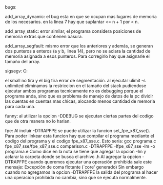 bugs:

add_array_dynamic:
el bug esta en que se ocupan mas lugares de memoria de los necesarios.
en la linea 7 hay que suplantar <= n + 1 por < n.

add_array_static:
error similar, el programa considera posiciones de memoria extras que contienen basura.

add_array_segfault:
mismo error que los anteriores
y además, se generan dos punteros a enteros (a y b, linea 14), pero no se aclara la cantidad de memoria asignada a esos punteros. Para corregirlo hay que asignarle el tamaño del array.

sigsegv:
C:

el small no tira y el big tira error de segmentación.
al ejecutar ulimit -s unlimited eliminamos la restriccion en el tamaño del stack pudiendose ejecutar ambos programas
tecnicamente no es debugging porque el programa anda, sino que es problema de manejo de datos de la pc
dividir las cuentas en cuentas mas chicas, alocando menos cantidad de memoria para cada una.

funny:
al utilizar la opcion -DDEBUG se ejecutan ciertas partes del codigo que de otra manera no lo harian.

fpe:
Al incluir -DTRAPFPE se puede utilizar la funcion set_fpe_x87_sse(). Para poder linkear esta funcion hay que compilar el programa mediante el codigo del programa y el codigo fpe_x87_sse.c.
Esto sería:
gcc programa.c fpe_x87_sse/fpe_x87_sse.c comparison.c -DTRAPFPE -Ifpe_x87_sse -lm
 -o programa.e
Como dice en la nota se tiene que agregar la opcion -lm y aclarar la carpeta donde se busca el archivo .h
Al agregar la opcion -DTRAPFPE cuando queremos ejecutar una operación prohibida sale este mensaje:
Excepción de coma flotante (`core' generado)
Sin embargo cuando no agregamos la opcion -DTRAPFPE la salida del programa al hacer una operacion prohibida no cambia, sino que se ejecuta normalmente.
